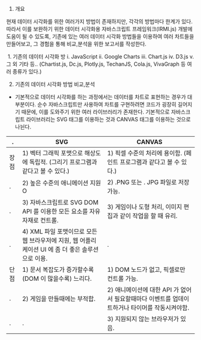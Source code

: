 1. 개요

현재 데이터 시각화를 위한 여러가지 방법이 존재하지만, 각각의 방법마다 한계가 있다. 따라서 이를 보완하기 위한 데이터 시각화용 자바스크립트 프레임워크(IRMI.js) 개발에  도움이 될 수 있도록, 기존에 있는 여러 데이터 시각화 방법들을 이용하여 여러 차트들을 만들어보고, 그 경험을 통해 비교,분석을 위한 보고서를 작성한다.

  1. 기존의 데이터 시각화 방
    i. JavaScript
    ii. Google Charts
    iii. Chart.js
    iv. D3.js
    v. 그 외 기타 등.. (Chartist.js, Dc.js, Plotly.js, TechanJS, Cola.js, VivaGraph 등 여러 종류가 있다.)
    
    
 2. 기존의 데이터 시각화 방법 비교,분석
 - 기본적으로 데이터 시각화를 하는 과정에서는 데이터를 차트로 표현하는 경우가 대부분이다. 순수 자바스크립트만 사용하여 차트를 구현하려면 코드가 굉장히 길어지기 때문에, 이를 도와주기 위한 여러 라이브러리가 존재한다. 기본적으로 자바스크립트 라이브러리는 SVG 태그를 이용하는 것과 CANVAS 태그를 이용하는 것으로 나뉜다.
 
. | SVG | CANVAS
------------|------------ | -------------
장점 | 1) 벡터 그래픽 포맷으로 해상도에 독립적. (그리기 프로그램과 같다고 볼 수 있다.) | 1) 픽셀 수준의 처리에 용이함. (페인트 프로그램과 같다고 볼 수 있다.)
. | 2) 높은 수준의 애니메이션 지원 O | 2) .PNG 또는 . JPG 파일로 저장 가능.
. | 3) 자바스크립트로 SVG DOM API 를 이용한 모든 요소를 자유자재로 컨트롤. | 3) 게임이나 도형 처리, 이미지 편집과 같이 작업을 할 때 유리.
. | 4) XML 파일 포맷이므로 모든 웹 브라우저에 지원, 웹 어플리케이션 UI 에 좀 더 좋은 솔루션으로 이용. | .
단점 | 1) 문서 복잡도가 증가할수록 (DOM 이 많을수록) 느리다. | 1) DOM 노드가 없고, 픽셀로만 컨트롤 가능.
. | 2) 게임을 만들때에는 부적합. | 2) 애니메이션에 대한 API 가 없어서 필요할때마다 이벤트를 업데이트하거나 타이머를 작동시켜야함.
. | . | 3) 지원되지 않는 브라우저가 있음.
